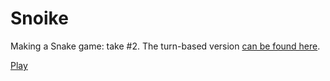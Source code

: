 # Snoike

Making a Snake game: take #2. The turn-based version [can be found here](https://github.com/antonshulgin/snoike.c).

[Play](https://antonshulgin.github.io/snoike/)
